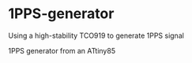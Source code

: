 # 1PPS-generator
Using a high-stability TCO919 to generate 1PPS signal

1PPS generator from an ATtiny85
